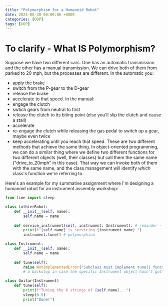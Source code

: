 ```yaml
---
title: "Polymorphism for a Humanoid Robot"
date: 2025-08-30 00:00:00 +0000
categories: [OOP]
tags: [OOP]
---
```


# To clarify - What IS Polymorphism?

Suppose we have two different cars. One has an automatic transmission and the other has a manual transmission. We can drive both of them from parked to 20 mph, but the processes are different. In the automatic you:
- apply the brake 
- switch from the P-gear to the D-gear
- release the brake 
- accelerate to that speed. 
In the manual: 
- engage the clutch
- swtich gears from neutral to first
- release the clutch to its biting point (else you'll slip the clutch and cause a stall)
- accelerate
- re-engage the clutch while releasing the gas pedal to switch up a gear, maybe even twice
- keep accelerating until you reach that speed. 
These are two different methods that achieve the same thing. In object-oriented programming, we can do a similar thing where we define two different functions for two different objects (well, their classes) but call them the same name ("drive_to_20mph" in this case). That way we can invoke both of them with the same name, and the class management will identify _which_ class's function we're referring to. 

Here's an example for my summative assignment where I'm designing a humanoid robot for an instrument assembly workshop:


```py
from time import sleep

class LuthierRobot:
    def __init__(self, name): 
        self.name = name
    
    def service_instrument(self, instrument: Instrument): # reminder - this checks that "instrument" has the class "Instrument"
        print(f"{self.name} is servicing {instrument.name}.")
        instrument.tune() # polymorphism

class Instrument:
    def __init__(self, name):
        self.name = name
    
    def tune(self): 
        raise NotImplementedError("Subclass must implement tune() function!") 
        # a backstop in case the specific Instrument object hasn't got a tune()

class Guitar(Instrument)
    def tune(self):
        print(f"Tuning the 6 strings of {self.name}...")
        sleep(0.5)
        print("Done!") 
       
```